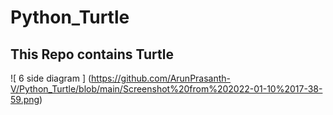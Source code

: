 # Python_Turtle


## This Repo contains Turtle 
![ 6 side diagram ] (https://github.com/ArunPrasanth-V/Python_Turtle/blob/main/Screenshot%20from%202022-01-10%2017-38-59.png)
